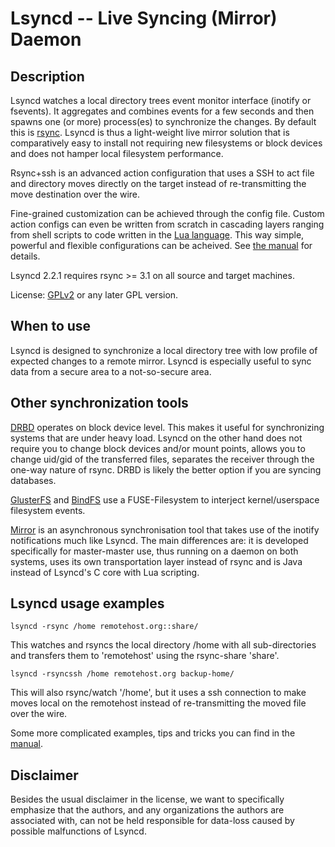 Lsyncd -- Live Syncing (Mirror) Daemon
======================================
Description
-----------
Lsyncd watches a local directory trees event monitor interface (inotify or fsevents). It aggregates and combines events for a few seconds and then spawns one (or more) process(es) to synchronize the changes. By default this is [rsync](http://rsync.samba.org/).  Lsyncd is thus a light-weight live mirror solution that is comparatively easy to install not requiring new filesystems or block devices and does not hamper local filesystem performance.

Rsync+ssh is an advanced action configuration that uses a SSH to act file and directory moves directly on the target instead of re-transmitting the move destination over the wire.

Fine-grained customization can be achieved through the config file.  Custom action configs can even be written from scratch in cascading layers ranging from shell scripts to code written in the [Lua language](http://www.lua.org/). This way simple, powerful and flexible configurations can be acheived.  See [the manual](https://axkibe.github.io/lsyncd/) for details.

Lsyncd 2.2.1 requires rsync >= 3.1 on all source and target machines.

License: [GPLv2](http://www.fsf.org/licensing/licenses/info/GPLv2.html) or any later GPL version.

When to use
-----------
Lsyncd is designed to synchronize a local directory tree with low profile of expected changes to a remote mirror. Lsyncd is especially useful to sync data from a secure area to a not-so-secure area.

Other synchronization tools
------------------------
[DRBD](http://www.drbd.org) operates on block device level. This makes it useful for synchronizing systems that are under heavy load. Lsyncd on the other hand does not require you to change block devices and/or mount points, allows you to change uid/gid of the transferred files, separates the receiver through the one-way nature of rsync. DRBD is likely the better option if you are syncing databases.

[GlusterFS](http://www.gluster.org) and [BindFS](http://bindfs.org/) use a FUSE-Filesystem to interject kernel/userspace filesystem events.

[Mirror](https://github.com/stephenh/mirror) is an asynchronous synchronisation tool that takes use of the inotify notifications much like Lsyncd. The main differences are: it is developed specifically for master-master use, thus running on a daemon on both systems, uses its own transportation layer instead of rsync and is Java instead of Lsyncd's C core with Lua scripting.

Lsyncd usage examples
---------------------
```lsyncd -rsync /home remotehost.org::share/```

This watches and rsyncs the local directory /home with all sub-directories and
transfers them to 'remotehost' using the rsync-share 'share'.

```lsyncd -rsyncssh /home remotehost.org backup-home/```

This will also rsync/watch '/home', but it uses a ssh connection to make moves local on the remotehost instead of re-transmitting the moved file over the wire.

Some more complicated examples, tips and tricks you can find in the [manual](https://axkibe.github.io/lsyncd/).

Disclaimer
----------
Besides the usual disclaimer in the license, we want to specifically emphasize that the authors, and any organizations the authors are associated with, can not be held responsible for data-loss caused by possible malfunctions of Lsyncd.

